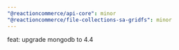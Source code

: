 ```yaml
---
"@reactioncommerce/api-core": minor
"@reactioncommerce/file-collections-sa-gridfs": minor
---
```


feat: upgrade mongodb to 4.4
